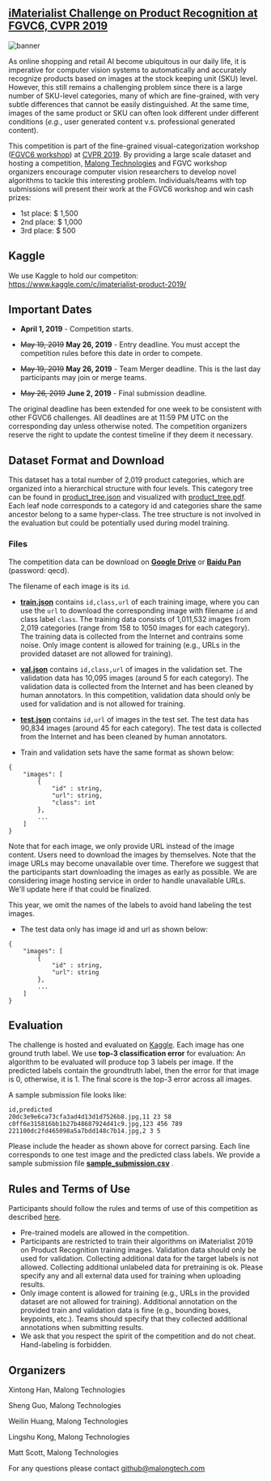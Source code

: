## [iMaterialist Challenge on Product Recognition at FGVC6, CVPR 2019](https://www.kaggle.com/c/imaterialist-product-2019/)


![banner](banner.jpg)


As online shopping and retail AI become ubiquitous in our daily life,  it is imperative for computer vision systems to automatically and accurately recognize products based on images at the stock keeping unit (SKU) level. However, this still remains a challenging problem since there is a large number of SKU-level categories, many of which are fine-grained, with very subtle differences that cannot be easily distinguished. At the same time, images of the same product or SKU can often look different under different conditions (*e.g.*, user generated content v.s. professional generated content).

This competition is part of the fine-grained visual-categorization workshop ([FGVC6 workshop](https://sites.google.com/view/fgvc6/home)) at [CVPR 2019](http://cvpr2019.thecvf.com/). By providing a large scale dataset and hosting a competition, [Malong Technologies](https://www.malongtech.com/) and FGVC workshop organizers encourage computer vision researchers to develop novel algorithms to tackle this interesting problem. Individuals/teams with top submissions will present their work at the FGVC6 workshop and win cash prizes:

 - 1st place: $ 1,500
 - 2nd place: $ 1,000
 - 3rd place: $ 500

## Kaggle
We use Kaggle to hold our competiton: https://www.kaggle.com/c/imaterialist-product-2019/

## Important Dates

- **April 1, 2019** - Competition starts.

- ~~May 19, 2019~~ **May 26, 2019** - Entry deadline. You must accept the competition rules before this date in order to compete.

- ~~May 19, 2019~~ **May 26, 2019** - Team Merger deadline. This is the last day participants may join or merge teams.

-  ~~May 26, 2019~~ **June 2, 2019** - Final submission deadline.

The original deadline has been extended for one week to be consistent with other FGVC6 challenges. All deadlines are at 11:59 PM UTC on the corresponding day unless otherwise noted. The competition organizers reserve the right to update the contest timeline if they deem it necessary.


## Dataset Format and Download

This dataset has a total number of 2,019 product categories, which are organized into a hierarchical structure with four levels. This category tree can be found in [product_tree.json](product_tree.json) and visualized with [product_tree.pdf](product_tree.pdf). Each leaf node corresponds to a category id and categories share the same ancestor belong to a same hyper-class. The tree structure is not involved in the evaluation but could be potentially used during model training.

### Files

The competition data can be download on [**Google Drive**](https://drive.google.com/open?id=18xGkrb0pzgPw7l931r87029W0ORaVzP_) or [**Baidu Pan**](https://pan.baidu.com/s/1u0XeLu30_5zkMCJ2imnmCw) (password: qecd).

The filename of each image is its ```id```.

- [**train.json**](https://drive.google.com/open?id=1b6RyQTaAlQYKhvc-OfnfZjtVJ_XFV8a7) contains ```id,class,url``` of each training image, where you can use the ```url``` to download the corresponding image with filename ```id``` and class label ```class```. The training data consists of 1,011,532 images from 2,019 categories (range from 158 to 1050 images for each category). The training data is collected from the Internet and contrains some noise. Only image content is allowed for training (e.g., URLs in the provided dataset are not allowed for training).


- [**val.json**](https://drive.google.com/open?id=1o7JlT6E5ffyUUKWsED0XiSXCCfASmlaU) contains ```id,class,url``` of images in the validation set. The validation data has 10,095 images (around 5 for each category). The validation data is collected from the Internet and has been cleaned by human annotators. In this competition, validation data should only be used for validation and is not allowed for training.

- [**test.json**](https://drive.google.com/open?id=1MF50hOqfYVga0f0uXd5w-5cqCqnreLS5) contains ```id,url``` of images in the test set. The test data has 90,834 images (around 45 for each category). The test data is collected from the Internet and has been cleaned by human annotators.



- Train and validation sets have the same format as shown below:

```
{   
    "images": [   
        {   
            "id" : string,   
            "url": string,
            "class": int   
        },
        ...   
    ]
} 
```

Note that for each image, we only provide URL instead of the image content. Users need to download the images by themselves. Note that the image URLs may become unavailable over time. Therefore we suggest that the participants start downloading the images as early as possible. We are considering image hosting service in order to handle unavailable URLs. We'll update here if that could be finalized.

This year, we omit the names of the labels to avoid hand labeling the test images.

- The test data only has image id and url as shown below:

```
{   
    "images": [   
        {   
            "id" : string,   
            "url": string
        },
        ...   
    ]
} 

```




## Evaluation

The challenge is hosted and evaluated on [Kaggle](https://www.kaggle.com/c/imaterialist-product-2019/). Each image has one ground truth label. We use **top-3 classification error** for evaluation: An algorithm to be evaluated will produce top 3 labels per image. If the predicted labels contain the groundtruth label, then the error for that image is 0, otherwise, it is 1. The final score is the top-3 error across all images.

A sample submission file looks like:

```
id,predicted 
20dc3e9e6ca73cfa3ad4d13d1d7526b8.jpg,11 23 58 
c0ff6e315816bb1b27b48687924d41c9.jpg,123 456 789 
221100dc2fd465098a5a7bdd148c7b14.jpg,2 3 5
```

Please include the header as shown above for correct parsing. Each line corresponds to one test image and the predicted class labels. We provide a sample submission file [**sample_submission.csv**](https://drive.google.com/open?id=1v-vF6841uWN5Emn72t0pDSZL3Z4KQRl-) .

## Rules and Terms of Use

Participants should follow the rules and terms of use of this competition as described [here](https://www.kaggle.com/c/imaterialist-product-2019/rules).


- Pre-trained models are allowed in the competition.
- Participants are restricted to train their algorithms on iMaterialist 2019 on Product Recognition training images. Validation data should only be used for validation. Collecting additional data for the target labels is not allowed. Collecting additional unlabeled data for pretraining is ok. Please specify any and all external data used for training when uploading results.
- Only image content is allowed for training (e.g., URLs in the provided dataset are not allowed for training).
Additional annotation on the provided train and validation data is fine (e.g., bounding boxes, keypoints, etc.). Teams should specify that they collected additional annotations when submitting results.
- We ask that you respect the spirit of the competition and do not cheat. Hand-labeling is forbidden.

## Organizers

Xintong Han, Malong Technologies

Sheng Guo, Malong Technologies

Weilin Huang, Malong Technologies

Lingshu Kong, Malong Technologies

Matt Scott, Malong Technologies

For any questions please contact github@malongtech.com

